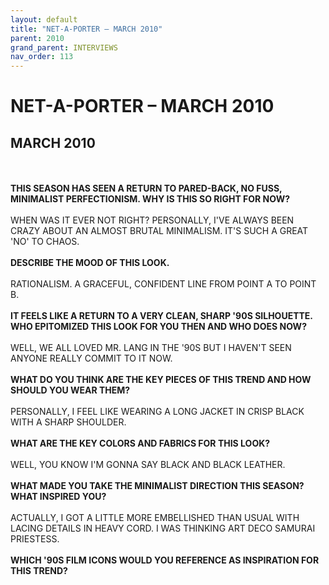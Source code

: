 ```yaml
---
layout: default
title: "NET-A-PORTER – MARCH 2010"
parent: 2010
grand_parent: INTERVIEWS
nav_order: 113
---
```


# NET-A-PORTER – MARCH 2010
## MARCH 2010 

<br><br>
<b>THIS SEASON HAS SEEN A RETURN TO PARED-BACK, NO FUSS, MINIMALIST PERFECTIONISM. WHY IS THIS SO RIGHT FOR NOW? </b>
<br><br>
WHEN WAS IT EVER NOT RIGHT? PERSONALLY, I'VE ALWAYS BEEN CRAZY ABOUT AN ALMOST BRUTAL MINIMALISM. IT'S SUCH A GREAT 'NO' TO CHAOS.
<br><br>
<b>DESCRIBE THE MOOD OF THIS LOOK.</b>
<br><br>
RATIONALISM. A GRACEFUL, CONFIDENT LINE FROM POINT A TO POINT B.
<br><br>
<b>IT FEELS LIKE A RETURN TO A VERY CLEAN, SHARP '90S SILHOUETTE. WHO EPITOMIZED THIS LOOK FOR YOU THEN AND WHO DOES NOW?</b>
<br><br>
WELL, WE ALL LOVED MR. LANG IN THE '90S BUT I HAVEN'T SEEN ANYONE REALLY COMMIT TO IT NOW.
<br><br>
<b>WHAT DO YOU THINK ARE THE KEY PIECES OF THIS TREND AND HOW SHOULD YOU WEAR THEM?</b>
<br><br>
PERSONALLY, I FEEL LIKE WEARING A LONG JACKET IN CRISP BLACK WITH A SHARP SHOULDER.
<br><br>
<b>WHAT ARE THE KEY COLORS AND FABRICS FOR THIS LOOK?</b>
<br><br>
WELL, YOU KNOW I'M GONNA SAY BLACK AND BLACK LEATHER.
<br><br>
<b>WHAT MADE YOU TAKE THE MINIMALIST DIRECTION THIS SEASON? WHAT INSPIRED YOU?</b>
<br><br>
ACTUALLY, I GOT A LITTLE MORE EMBELLISHED THAN USUAL WITH LACING DETAILS IN HEAVY CORD. I WAS THINKING ART DECO SAMURAI PRIESTESS.
<br><br>
<b>WHICH '90S FILM ICONS WOULD YOU REFERENCE AS INSPIRATION FOR THIS TREND?</b>
<br><br>

